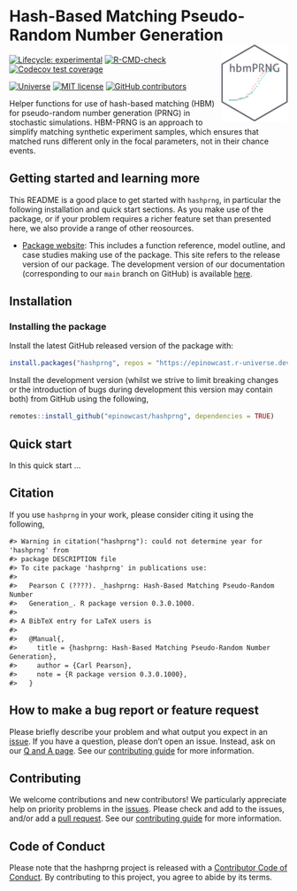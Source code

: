 
<!-- README.md is generated from README.Rmd. Please edit that file -->

# Hash-Based Matching Pseudo-Random Number Generation <a href='https://hashprng.epinowcast.org'><img src='man/figures/logo.png' align="right" height="139" /></a>

[![Lifecycle:
experimental](https://img.shields.io/badge/lifecycle-experimental-orange.svg)](https://www.tidyverse.org/lifecycle/#experimental)
[![R-CMD-check](https://github.com/epinowcast/hashprng/workflows/R-CMD-check/badge.svg)](https://github.com/epinowcast/hashprng/actions/workflows/R-CMD-check.yaml)
[![Codecov test
coverage](https://codecov.io/gh/epinowcast/hashprng/branch/main/graph/badge.svg)](https://app.codecov.io/gh/epinowcast/hashprng)

[![Universe](https://epinowcast.r-universe.dev/badges/hashprng)](https://epinowcast.r-universe.dev/hashprng)
[![MIT
license](https://img.shields.io/badge/License-MIT-blue.svg)](https://github.com/epinowcast/hashprng/blob/main/LICENSE.md/)
[![GitHub
contributors](https://img.shields.io/github/contributors/epinowcast/hashprng)](https://github.com/epinowcast/hashprng/graphs/contributors)

Helper functions for use of hash-based matching (HBM) for pseudo-random
number generation (PRNG) in stochastic simulations. HBM-PRNG is an
approach to simplify matching synthetic experiment samples, which
ensures that matched runs different only in the focal parameters, not in
their chance events.

## Getting started and learning more

This README is a good place to get started with `hashprng`, in
particular the following installation and quick start sections. As you
make use of the package, or if your problem requires a richer feature
set than presented here, we also provide a range of other reosources.

  - [Package website](): This includes a function reference, model
    outline, and case studies making use of the package. This site
    refers to the release version of our package. The development
    version of our documentation (corresponding to our `main` branch on
    GitHub) is available [here]().

## Installation

### Installing the package

Install the latest GitHub released version of the package with:

``` r
install.packages("hashprng", repos = "https://epinowcast.r-universe.dev")
```

Install the development version (whilst we strive to limit breaking
changes or the introduction of bugs during development this version may
contain both) from GitHub using the following,

``` r
remotes::install_github("epinowcast/hashprng", dependencies = TRUE)
```

## Quick start

In this quick start …

## Citation

If you use `hashprng` in your work, please consider citing it using the
following,

    #> Warning in citation("hashprng"): could not determine year for 'hashprng' from
    #> package DESCRIPTION file
    #> To cite package 'hashprng' in publications use:
    #> 
    #>   Pearson C (????). _hashprng: Hash-Based Matching Pseudo-Random Number
    #>   Generation_. R package version 0.3.0.1000.
    #> 
    #> A BibTeX entry for LaTeX users is
    #> 
    #>   @Manual{,
    #>     title = {hashprng: Hash-Based Matching Pseudo-Random Number Generation},
    #>     author = {Carl Pearson},
    #>     note = {R package version 0.3.0.1000},
    #>   }

## How to make a bug report or feature request

Please briefly describe your problem and what output you expect in an
[issue](https://github.com/epinowcast/hashprng/issues). If you have a
question, please don’t open an issue. Instead, ask on our [Q and A
page](https://github.com/epinowcast/hashprng/discussions/categories/q-a).
See our [contributing
guide](https://github.com/epinowcast/hashprng/blob/main/CONTRIBUTING.md)
for more information.

## Contributing

We welcome contributions and new contributors\! We particularly
appreciate help on priority problems in the
[issues](https://github.com/epinowcast/hashprng/issues). Please check
and add to the issues, and/or add a [pull
request](https://github.com/epinowcast/hashprng/pulls). See our
[contributing
guide](https://github.com/epinowcast/hashprng/blob/main/CONTRIBUTING.md)
for more information.

## Code of Conduct

Please note that the hashprng project is released with a [Contributor
Code of
Conduct](https://contributor-covenant.org/version/2/1/CODE_OF_CONDUCT.html).
By contributing to this project, you agree to abide by its terms.
